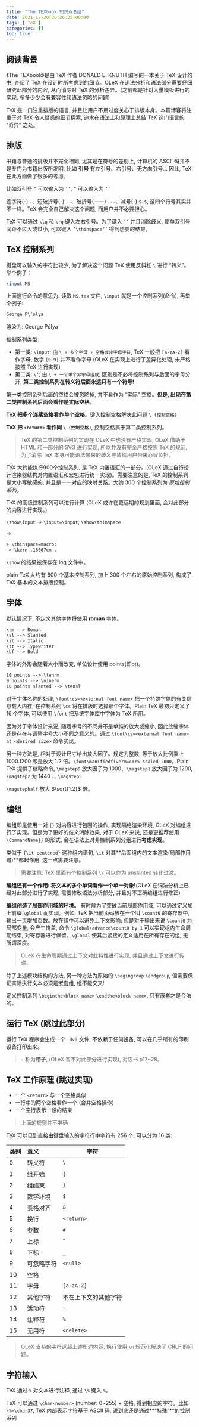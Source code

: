 ```yaml
---
title: "The TEXbook 知识点总结"
date: 2021-12-20T20:26:05+08:00
tags: [ TeX ]
categories: []
toc: true
---
```


## 阅读背景

《The TEXbook》是由 TeX 作者 DONALD E. KNUTH 编写的一本关于 TeX 设计的书, 介绍了 TeX 在设计时所考虑到的细节。OLeX 在词法分析和语法部分需要仔细研究此部分的内容, 从而消除对 TeX 的分析差异。(之前都是针对大量模板进行的实现, 多多少少会有兼容性和语法忽略的问题)

TeX 是一门注重排版的语言, 并且让用户不用过度关心于排版本身。本篇博客将注重于对 TeX 令人疑惑的细节探索, 追求在语法上和原理上总结 TeX 这门语言的 “奇异” 之处。

## 排版

书籍与普通的排版并不完全相同, 尤其是在符号的差别上, 计算机的 ASCII 码并不是专门为书籍出版所发明, 比如 **引号** 有左引号、右引号、无方向引号... 因此, TeX 在此方面做了很多的考虑。

比如双引号 `“` 可以输入为 `‘‘`, `”` 可以输入为 `’’`

连字符(-) `-`、短破折号(-) `--`、破折号(——) `---`、减号(-) `$-$`, 这四个符号其实并不一样。TeX 会完全自己解决这个问题, 而用户并不必要担心。

TeX 可以通过 `\lq` 和 `\rq` 键入左右引号。为了键入 `’”` 并且消除歧义, 使单双引号间距不过大或过小, 可以键入 `’\thinspace’’` 得到想要的结果。

## TeX 控制系列

键盘可以输入的字符比较少, 为了解决这个问题 TeX 使用反斜杠 `\` 进行 “转义”。举个例子：

```tex
\input MS
```

上面这行命令的意思为: 读取 `MS.tex` 文件, `\input` 就是一个控制系列(命令), 再举个例子:

```tex
George P\’olya
```

渲染为: George Pólya

控制系列类型:

- 第一类: `\input`; 由 `\ + 多个字母 + 空格或非字母字符`, TeX 一般把 `[a-zA-Z]` 看作字母, 数字 `[0-9]` 并不看作字母 (OLeX 在实现上进行了差异化处理, 未严格按照 TeX 进行实现)
- 第二类: `\’`; 由 `\ + 一个单个非字母组成`, 区别是不必将控制系列与后面的字母分开, **第二类控制系列在转义符后面永远只有一个符号!**

第一类控制系列后面的空格会被忽略掉, 并不看作为 “实际” 空格。**但是, 出现在第二类控制系列后面会看作是实际空格**。

**TeX 把多个连续空格看作单个空格**。键入控制空格解决此问题 `\ (控制空格)`

**TeX 把 `<return>` 看作同 `\ (控制空格)`**, 控制空格属于第二类控制系列。

> TeX 的第二类控制系列的实现在 OLeX 中也没有严格实现, OLeX 借助于 HTML 和一部分的 SVG 进行实现, 所以并没有完全严格按照 TeX 的规范, 为了消除 TeX 本身可能语法带来的歧义导致给用户带来心智负担。

TeX 大约能执行900个控制系列, 是 TeX 内置语汇的一部分。(OLeX 通过自行设计渲染器结构对内置语汇和宏包进行统一实现)。需要注意的是, TeX 的控制系列是大小写敏感的, 并且是一一对应的映射关系。大约 300 个控制系列为 *原始控制系列*。

TeX 的高级控制系列可以进行计算 (OLeX 或许在更远期的规划里面, 会对此部分的内容进行实现。)

`\show\input` -> `\input=\input`, `\show\thinspace`

->

```txt
> \thinspace=macro:
-> \kern .16667em .
```

`\show` 的结果被保存在 log 文件中。

plain TeX 大约有 600 个基本控制系列, 加上 300 个左右的原始控制系列, 构成了TeX 基本的文本排版控制。

## 字体

默认情况下, 不定义其他字体将使用 **roman** 字体。

```txt
\rm --> Roman
\sl --> Slanted
\it --> Italic
\tt --> Typewriter
\bf --> Bold
```

字体的外形会随着大小而改变, 单位设计使用 points(即pt)。

```txt
10 points --> \tenrm
9 points --> \ninerm
10 points slanted --> \tensl
```

对于字体名称的处理, `\font\cs=<external font name>` 把一个特殊字体的有关信息载入内存; 在控制系列 `\cs` 将在排版时选择那个字体。Plain TeX 最初只定义了 16 个字体, 可以使用 `\font` 把系统字体库中字体为 TeX 所用。

因为对于字体设计来说, 随着字号的不同并不是单纯的放大或缩小, 因此放缩字体还是存在与调整字号大小不同之意义的。通过 `\font\cs=<external font name> at <desired size>` 命令实现。

另一种方法是, 相对于设计尺寸给出放大因子。规定为整数, 等于放大比例乘上 1000.1200 即是放大 1.2 倍。`\font\manifiedfiverm=cmr5 scaled 2000`。Plain TeX 提供了缩略命令, `\magstep0` 放大因子为 1000、`\magstep1` 放大因子为 1200, `\magstep2` 为 1440 ... `\magstep5`

`\magstephalf` 放大 $\sqrt{1.2}$ 倍。

## 编组

编组即是使用一对 `{}` 对内容进行包围的操作, 实现隔绝渲染环境, OLeX 对编组进行了实现。但是为了更好的歧义消除效果, 对于 OLeX 来说, 还是更推荐使用 `\CommandName{}` 的形式, 会在语法上对非控制系列分组进行**考虑实现**。

类似于 `{\it centered}` 这种组内语句, `\it` 对其**后面组内的文本渲染(局部作用域)**都起作用, 这一点需要注意。

> 需要注意: TeX 里面有个控制系列 `\/` 可以作为 unslanted 转化过渡。

**编组还有一个作用: 将文本的多个单词看作一个单一对象!**(OLeX 在词法分析上已经对此部分进行了实现, 需要修改语法分析部分, 并且对不正确编组进行修正)

**编组创造了局部作用域的环境。** 有时候为了突破当前局部作用域, 可以通过定义加上前缀 `\global` 而实现。例如, TeX 把当前页码放在一个叫 `\count0` 的寄存器中, 输出一页增加页数。放在组中可以避免上下文影响; 但是对于输出来说 `\count0` 为局部变量, 会产生掩盖, 命令 `\global\advance\count0 by 1` 可以实现组内生命周期结束, 对寄存器进行保留。`\global` 使其后紧接的定义适用在所有存在的组, 无所谓深度。

> OLeX 在生命周期通过上下文对此特性进行实现, 并且通过上下文进行传递。

除了上述模块结构的方法, 另一种方法为原始的 `\begingroup` `\endgroup`, 但需要保证实际执行文本必须是嵌套组, 组不能交叉!

定义控制系列 `\beginthe<block name>` `\endthe<block name>`, 只有嵌套才是合法的。

## 运行 TeX (跳过此部分)

运行 TeX 程序会生成一个 `.dvi` 文件, 不依赖于任何设备, 可以在几乎所有的印刷设备打印出来。

> `~` 称为**带子**, (OLeX 暂不对此部分进行实现), 对应书 p17~28。

## TeX 工作原理 (跳过实现)

- 一个 `<return>` 与一个空格类似
- 一行中的两个空格看作一个 (合并空格操作)
- 一个空行表示一段的结束

> 上面的规则并不准确

TeX 可以见到直接由键盘输入的字符行中字符有 256 个, 可以分为 16 类:

| 类别 | 意义 | 字符 |
| --- | :--- | --- |
| 0 | 转义符 | `\` |
| 1 | 组开始 | `{` |
| 2 | 组结束 | `}` |
| 3 | 数学环境 | `$` |
| 4 | 表格对齐 | `&` |
| 5 | 换行 | `<return>` |
| 6 | 参数 | `#` |
| 7 | 上标 | `^` |
| 8 | 下标 | `_` |
| 9 | 可忽略字符 | `<null>` |
| 10 | 空格 | ` ` |
| 11 | 字母 | `[a-zA-Z]` |
| 12 | 其他字符 | 不在上下文的其他字符 |
| 13 | 活动符 | `~` |
| 14 | 注释符 | `%` |
| 15 | 无用符 | `<delete>` |

> OLeX 支持的字符远超上述所述内容, 换行使用 `\n` 规范化解决了 CRLF 的问题。

## 字符输入

TeX 通过 `%` 对文本进行注释, 通过 `\%` 键入 `%`。

TeX 可以通过 `\char<number>` (number: 0~255) + 空格, 得到相应的字符。比如 `\%=\char37`, TeX 内部表示字符基于 ASCII 码, 说到底还是通过**“特殊”**的控制系列
